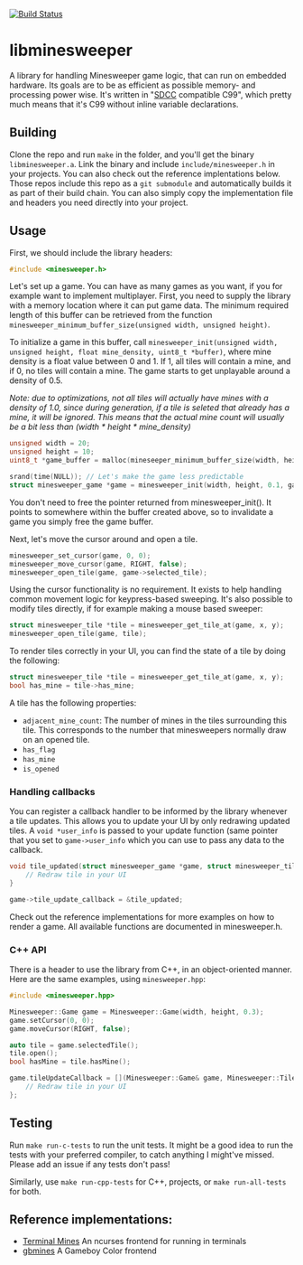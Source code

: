 [![Build Status](https://travis-ci.org/joelekstrom/libminesweeper.svg?branch=master)](https://travis-ci.org/accatyyc/libminesweeper)
# libminesweeper 
A library for handling Minesweeper game logic, that can run on embedded hardware.
Its goals are to be as efficient as possible memory- and processing power wise. It's written
in "[SDCC](http://sdcc.sourceforge.net) compatible C99", which pretty much means that it's
C99 without inline variable declarations.

## Building
Clone the repo and run `make` in the folder, and you'll get the binary `libminesweeper.a`. Link the binary and include 
`include/minesweeper.h` in your projects. You can also check out the reference implentations below. Those repos include this repo
as a `git submodule` and automatically builds it as part of their build chain. You can also simply copy the implementation
file and headers you need directly into your project.

## Usage

First, we should include the library headers:
```c
#include <minesweeper.h>
```

Let's set up a game. You can have as many games as you want, if you for example want to implement multiplayer.
First, you need to supply the library with a memory location where it can put game data. The minimum required length
of this buffer can be retrieved from the function `minesweeper_minimum_buffer_size(unsigned width, unsigned height)`.

To initialize a game in this buffer, call `minesweeper_init(unsigned width, unsigned height, float mine_density, uint8_t *buffer)`,
where mine density is a float value between 0 and 1. If 1, all tiles will contain a mine, and if 0, no tiles will
contain a mine. The game starts to get unplayable around a density of 0.5.

_Note: due to optimizations, not all tiles will actually have mines with a density of 1.0, since
during generation, if a tile is seleted that already has a mine, it will be ignored. This means
that the actual mine count will usually be a bit less than (width * height * mine_density)_
	
```c
unsigned width = 20;
unsigned height = 10;
uint8_t *game_buffer = malloc(mineseeper_minimum_buffer_size(width, height));

srand(time(NULL)); // Let's make the game less predictable
struct minesweeper_game *game = minesweeper_init(width, height, 0.1, game_buffer);
```

You don't need to free the pointer returned from minesweeper_init(). It points to somewhere
within the buffer created above, so to invalidate a game you simply free the game buffer.

Next, let's move the cursor around and open a tile.
```c
minesweeper_set_cursor(game, 0, 0);
minesweeper_move_cursor(game, RIGHT, false);
minesweeper_open_tile(game, game->selected_tile);
```

Using the cursor functionality is no requirement. It exists to help handling common
movement logic for keypress-based sweeping. It's also possible to modify tiles directly,
if for example making a mouse based sweeper:
```c
struct minesweeper_tile *tile = minesweeper_get_tile_at(game, x, y);
minesweeper_open_tile(game, tile);
```

To render tiles correctly in your UI, you can find the state of a tile by doing the following:

```c
struct minesweeper_tile *tile = minesweeper_get_tile_at(game, x, y);
bool has_mine = tile->has_mine;
```

A tile has the following properties:
- `adjacent_mine_count`: The number of mines in the tiles surrounding this tile. This corresponds to the number that minesweepers normally draw on an opened tile.
- `has_flag`
- `has_mine`
- `is_opened`

### Handling callbacks

You can register a callback handler to be informed by the library whenever a tile updates.
This allows you to update your UI by only redrawing updated tiles. A `void *user_info` is
passed to your update function (same pointer that you set to `game->user_info` which you can use
to pass any data to the callback.

```c
void tile_updated(struct minesweeper_game *game, struct minesweeper_tile *tile, void *user_info) {
	// Redraw tile in your UI
}

game->tile_update_callback = &tile_updated;
```

Check out the reference implementations for more examples on how to render a game.
All available functions are documented in minesweeper.h.

### C++ API

There is a header to use the library from C++, in an object-oriented manner.
Here are the same examples, using `minesweeper.hpp`:

```cpp
#include <minesweeper.hpp>

Minesweeper::Game game = Minesweeper::Game(width, height, 0.3);
game.setCursor(0, 0);
game.moveCursor(RIGHT, false);

auto tile = game.selectedTile();
tile.open();
bool hasMine = tile.hasMine();

game.tileUpdateCallback = [](Minesweeper::Game& game, Minesweeper::Tile& tile) {
	// Redraw tile in your UI
};

```

## Testing
Run `make run-c-tests` to run the unit tests. It might be a good idea to run the tests
with your preferred compiler, to catch anything I might've missed. Please add an
issue if any tests don't pass!

Similarly, use `make run-cpp-tests` for C++, projects, or `make run-all-tests` for both.

## Reference implementations:
- [Terminal Mines](https://github.com/accatyyc/terminal-mines) An ncurses frontend for running in terminals
- [gbmines](https://github.com/rotmoset/gb-mines) A Gameboy Color frontend
